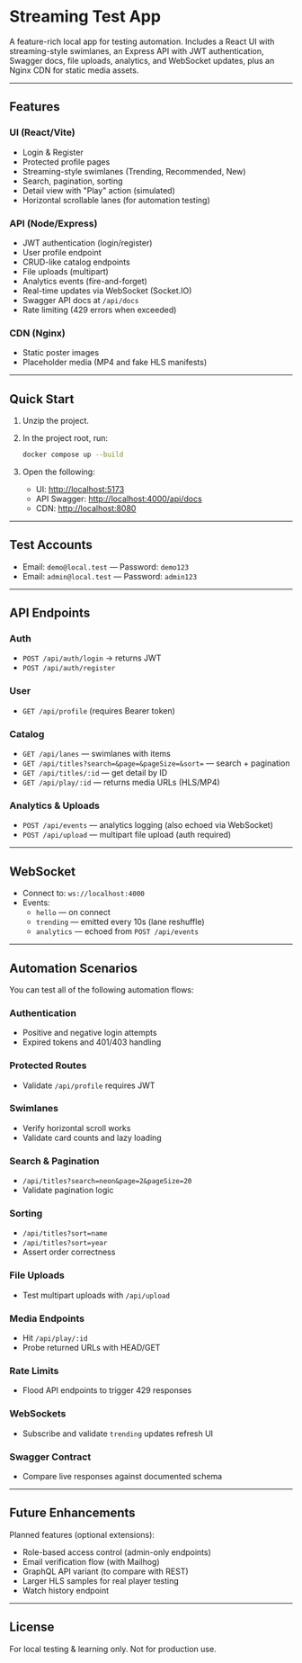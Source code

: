 # Streaming Test App

A feature-rich local app for testing automation. Includes a React UI with streaming-style swimlanes, an Express API with JWT authentication, Swagger docs, file uploads, analytics, and WebSocket updates, plus an Nginx CDN for static media assets.

---

## Features

### UI (React/Vite)
- Login & Register
- Protected profile pages
- Streaming-style swimlanes (Trending, Recommended, New)
- Search, pagination, sorting
- Detail view with "Play" action (simulated)
- Horizontal scrollable lanes (for automation testing)

### API (Node/Express)
- JWT authentication (login/register)
- User profile endpoint
- CRUD-like catalog endpoints
- File uploads (multipart)
- Analytics events (fire-and-forget)
- Real-time updates via WebSocket (Socket.IO)
- Swagger API docs at `/api/docs`
- Rate limiting (429 errors when exceeded)

### CDN (Nginx)
- Static poster images
- Placeholder media (MP4 and fake HLS manifests)

---

## Quick Start

1. Unzip the project.
2. In the project root, run:
   ```bash
   docker compose up --build
   ```

3. Open the following:
   - UI: [http://localhost:5173](http://localhost:5173)
   - API Swagger: [http://localhost:4000/api/docs](http://localhost:4000/api/docs)
   - CDN: [http://localhost:8080](http://localhost:8080)

---

## Test Accounts

- Email: `demo@local.test` — Password: `demo123`
- Email: `admin@local.test` — Password: `admin123`

---

## API Endpoints

### Auth
- `POST /api/auth/login` → returns JWT
- `POST /api/auth/register`

### User
- `GET /api/profile` (requires Bearer token)

### Catalog
- `GET /api/lanes` — swimlanes with items
- `GET /api/titles?search=&page=&pageSize=&sort=` — search + pagination
- `GET /api/titles/:id` — get detail by ID
- `GET /api/play/:id` — returns media URLs (HLS/MP4)

### Analytics & Uploads
- `POST /api/events` — analytics logging (also echoed via WebSocket)
- `POST /api/upload` — multipart file upload (auth required)

---

## WebSocket

- Connect to: `ws://localhost:4000`
- Events:
  - `hello` — on connect
  - `trending` — emitted every 10s (lane reshuffle)
  - `analytics` — echoed from `POST /api/events`

---

## Automation Scenarios

You can test all of the following automation flows:

### Authentication
- Positive and negative login attempts
- Expired tokens and 401/403 handling

### Protected Routes
- Validate `/api/profile` requires JWT

### Swimlanes
- Verify horizontal scroll works
- Validate card counts and lazy loading

### Search & Pagination
- `/api/titles?search=neon&page=2&pageSize=20`
- Validate pagination logic

### Sorting
- `/api/titles?sort=name`
- `/api/titles?sort=year`
- Assert order correctness

### File Uploads
- Test multipart uploads with `/api/upload`

### Media Endpoints
- Hit `/api/play/:id`
- Probe returned URLs with HEAD/GET

### Rate Limits
- Flood API endpoints to trigger 429 responses

### WebSockets
- Subscribe and validate `trending` updates refresh UI

### Swagger Contract
- Compare live responses against documented schema

---

## Future Enhancements

Planned features (optional extensions):
- Role-based access control (admin-only endpoints)
- Email verification flow (with Mailhog)
- GraphQL API variant (to compare with REST)
- Larger HLS samples for real player testing
- Watch history endpoint

---

## License
For local testing & learning only. Not for production use.
